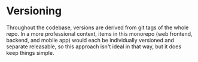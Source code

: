 # Versioning

Throughout the codebase, versions are derived from git tags of the whole repo.
In a more professional context, items in this monorepo (web frontend, backend,
and mobile app) would each be individually versioned and separate releasable,
so this approach isn't ideal in that way, but it does keep things simple.
